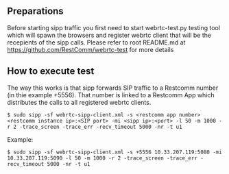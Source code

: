 ## Preparations ##

Before starting sipp traffic you first need to start webrtc-test.py testing tool which will spawn the browsers and register webrtc client that will be the recepients of the sipp calls. Please refer to root README.md at https://github.com/RestComm/webrtc-test for more details

## How to execute test ##

The way this works is that sipp forwards SIP traffic to a Restcomm number (in thie example +5556). That number is linked to a Restcomm App which  distributes the calls to all registered webrtc clients.

```
$ sudo sipp -sf webrtc-sipp-client.xml -s <restcomm app number> <restcomm instance ip>:<SIP port> -mi <sipp ip>:<port> -l 50 -m 1000 -r 2 -trace_screen -trace_err -recv_timeout 5000 -nr -t u1
```

Example:

```
$ sudo sipp -sf webrtc-sipp-client.xml -s +5556 10.33.207.119:5080 -mi 10.33.207.119:5090 -l 50 -m 1000 -r 2 -trace_screen -trace_err -recv_timeout 5000 -nr -t u1
```

